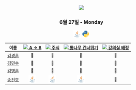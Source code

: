 <div align="center">
  <h3><img src="https://images.velog.io/images/kyle/post/b43968c8-412e-4bad-9e02-805bd14d5445/what-is-an-algorithm.png" height="300"/></h3>

  ### <center>**6월 27일 - Monday**</center>
  <!--Java-->
  <img src="https://raw.githubusercontent.com/vscode-icons/vscode-icons/master/icons/file_type_jar.svg" height="25"/>
  <!--Python-->
  <img src="https://raw.githubusercontent.com/vscode-icons/vscode-icons/master/icons/file_type_python.svg" height="25"/>

  <!--문제를 풀었으면 위의 아이콘을 복사해서 붙여넣기-->
  <!--링크 삽입할 때 Forked Repo(개인 저장소)가 아닌 Remote Repo(원본 저장소) 주소를 붙여넣을 것-->
  |이름|[<img src="https://d2gd6pc034wcta.cloudfront.net/tier/9.svg" height="12"> A → B](https://www.acmicpc.net/problem/16953)|[<img src="https://d2gd6pc034wcta.cloudfront.net/tier/9.svg" height="12"> 주식](https://www.acmicpc.net/problem/11501)|[<img src="https://d2gd6pc034wcta.cloudfront.net/tier/10.svg" height="12"> 통나무 건너뛰기](https://www.acmicpc.net/problem/11497)|[<img src="https://d2gd6pc034wcta.cloudfront.net/tier/11.svg" height="12"> 강의실 배정](https://www.acmicpc.net/problem/11000)|
  |:---:|:---:|:---:|:---:|:---:|
  |[김경훈](https://github.com/khoon-git)|🧠|🧠|🧠|🧠|
  |[김민수](https://github.com/Minsu9130)|🧠|🧠|🧠|🧠|
  |[김병훈](https://github.com/hunibottle)|🧠|🧠|🧠|🧠|
  |[송진호](https://github.com/sth4881)|[<img src="https://raw.githubusercontent.com/vscode-icons/vscode-icons/master/icons/file_type_jar.svg" height="25"/>](./BOJ16953_JH.md)|[<img src="https://raw.githubusercontent.com/vscode-icons/vscode-icons/master/icons/file_type_jar.svg" height="25"/>](./BOJ11501_JH.md)|[<img src="https://raw.githubusercontent.com/vscode-icons/vscode-icons/master/icons/file_type_jar.svg" height="25"/>](./BOJ11497_JH.md)|🧠|
</div>
